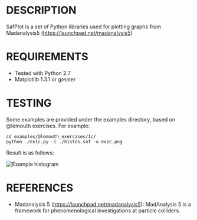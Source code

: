 # DESCRIPTION
SafPlot is a set of Python libraries used for plotting graphs from Madanalysis5 (https://launchpad.net/madanalysis5)

# REQUIREMENTS
- Tested with Python 2.7
- Matplotlib 1.3.1 or greater

# TESTING
Some examples are provided under the examples directory, based on @lemouth exercises.
For example:

```console
cd examples/@lemouth_exercises/1c/
python ./ex1c.py -i ./histos.saf -o ex1c.png
```

Result is as follows:

![Example histogram](https://s22.postimg.cc/qokux6m81/histos.png)

# REFERENCES
- Madanalysis 5 (https://launchpad.net/madanalysis5): MadAnalysis 5 is a framework for phenomenological investigations at particle colliders.
